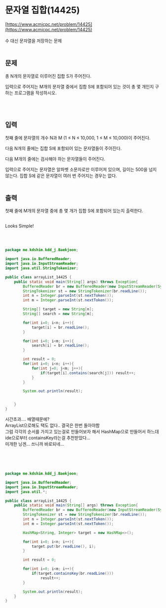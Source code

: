 # 문자열 집합(14425)
[https://www.acmicpc.net/problem/14425](https://www.acmicpc.net/problem/14425)
<br><br>
수 대신 문자열을 저장하는 문제
<br><br>


## 문제

총 N개의 문자열로 이루어진 집합 S가 주어진다.

입력으로 주어지는 M개의 문자열 중에서 집합 S에 포함되어 있는 것이 총 몇 개인지 구하는 프로그램을 작성하시오.

<br><br>


## 입력
첫째 줄에 문자열의 개수 N과 M (1 ≤ N ≤ 10,000, 1 ≤ M ≤ 10,000)이 주어진다.

다음 N개의 줄에는 집합 S에 포함되어 있는 문자열들이 주어진다.

다음 M개의 줄에는 검사해야 하는 문자열들이 주어진다.

입력으로 주어지는 문자열은 알파벳 소문자로만 이루어져 있으며, 길이는 500을 넘지 않는다. 집합 S에 같은 문자열이 여러 번 주어지는 경우는 없다.
<br><br>

## 출력
첫째 줄에 M개의 문자열 중에 총 몇 개가 집합 S에 포함되어 있는지 출력한다.
<br><br>


Looks Simple! 

<br><br>

```java
package me.kdshim.kdd_j.Baekjoon;

import java.io.BufferedReader;
import java.io.InputStreamReader;
import java.util.StringTokenizer;

public class arrayList_14425 {
    public static void main(String[] args) throws Exception{
        BufferedReader br = new BufferedReader(new InputStreamReader(System.in));
        StringTokenizer st = new StringTokenizer(br.readLine());
        int n = Integer.parseInt(st.nextToken());
        int m = Integer.parseInt(st.nextToken());

        String[] target = new String[n];
        String[] search = new String[m];

        for(int i=0; i<n; i++){
            target[i] = br.readLine();
        }

        for(int i=0; i<m; i++){
            search[i] = br.readLine();
        }

        int result = 0;
        for(int i=0; i<n; i++){
            for(int j=0; j<m; j++){
                if(target[i].contains(search[j])) result++;
            }
        }

        System.out.println(result);


    }
}

```

시간초과.... 배열때문에? <br>
ArrayList으로해도 택도 없다.. 결국은 한번 돌아야함 <br>
그럼 각각의 순서를 가지고 있는걸로 만들어보자 해서 HashMap으로 만들어서 하느데 ide으로부터 containsKey라는걸 추천받았다... <br>
미개한 닝겐... 쓰니까 바로되네... 

<br><br><br>


```java
package me.kdshim.kdd_j.Baekjoon;

import java.io.BufferedReader;
import java.io.InputStreamReader;
import java.util.*;

public class arrayList_14425 {
    public static void main(String[] args) throws Exception{
        BufferedReader br = new BufferedReader(new InputStreamReader(System.in));
        StringTokenizer st = new StringTokenizer(br.readLine());
        int n = Integer.parseInt(st.nextToken());
        int m = Integer.parseInt(st.nextToken());

        HashMap<String, Integer> target = new HashMap<>();

        for(int i=0; i<n; i++){
            target.put(br.readLine(), i);
        }

        int result = 0;

        for(int i=0; i<m; i++){
            if(target.containsKey(br.readLine()))
                result++;
        }

        System.out.println(result);
    }
}


```


<br><br><br><br><br><br><br><br><br><br>
